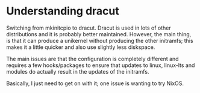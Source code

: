# Understanding dracut

Switching from mkinitcpio to dracut.  Dracut is used in lots of other distributions
and it is probably better maintained.  However, the main thing, is that it can
produce a unikernel without producing the other initramfs; this makes it a
little quicker and also use slightly less diskspace.

The main issues are that the configuration is completely different and requires
a few hooks/packages to ensure that updates to linux, linux-lts and modules
do actually result in the updates of the initramfs.

Basically, I just need to get on with it; one issue is wanting to try NixOS.
